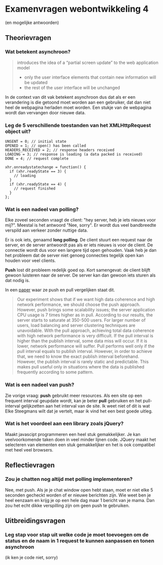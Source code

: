 # Examenvragen webontwikkeling 4

(en mogelijke antwoorden)

## Theorievragen



### Wat betekent asynchroon?

> introduces the idea of a “partial screen update” to the web application model
>
> * only the user interface elements that contain new information will be updated
> * the rest of the user interface will be unchanged

In de context van dit vak betekent asynchroon dus dat als er een verandering is die getoond moet worden aan een gebruiker, dat dan niet heel de webpagina herladen moet worden. Een stukje van de webpagina wordt dan vervangen door nieuwe data.

### Leg de 5 verschillende toestanden van het XMLHttpRequest object uit?

```
UNSENT = 0; // initial state
OPENED = 1; // open() has been called
HEADERS_RECEIVED = 2; // response headers received
LOADING = 3; // response is loading (a data packed is received)
DONE = 4; // request complete
```



```
xhr.onreadystatechange = function() {
  if (xhr.readyState == 3) {
    // loading
  }
  if (xhr.readyState == 4) {
    // request finished
  }
};
```



### Wat is een nadeel van polling?

Elke zoveel seconden vraagt de client: "hey server, heb je iets nieuws voor mij?". Meestal is het antwoord "Nee, sorry". Er wordt dus veel bandbreedte verspild aan verkeer zonder nuttige data.

Er is ook iets, genaamd **long polling**. De client stuurt een request naar de server, en de server antwoordt pas als er iets nieuws is voor de client. De connectie wordt dus voor een langere tijd open gehouden. Vaak heb je dan het probleem dat de server niet genoeg connecties tegelijk open kan houden voor veel clients. 

**Push** lost dit probleem redelijk goed op. Kort samengevat: de client blijft gewoon luisteren naar de server. De server kan dan gewoon iets sturen als dat nodig is.

In een [paper](https://arxiv.org/pdf/0706.3984.pdf) waar ze push en pull vergelijken staat dit. 

> Our experiment shows that if we want high data coherence and high network performance, we should choose the push approach. However, push brings some scalability issues; the server application CPU usage is 7 times higher as in pull. According to our results, the server starts to saturate at 350-500 users. For larger number of users, load balancing and server clustering techniques are unavoidable. With the pull approach, achieving total data coherence with high network performance is very difficult. If the pull interval is higher than the publish interval, some data miss will occur. If it is lower, network performance will suffer. Pull performs well only if the pull interval equals to publish interval. However, in order to achieve that, we need to know the exact publish interval beforehand. However, the publish interval is rarely static and predictable. This makes pull useful only in situations where the data is published frequently according to some pattern.

### Wat is een nadeel van push?

Zie vorige vraag: **push** gebruikt meer resources. Als een site op een frequent interval geupdate wordt, kan je beter **pull** gebruiken en het pull-interval gelijkzetten aan het interval van de site. Ik weet niet of dit is wat Elke Steegmans wilt dat je vertelt, maar ik vind het een best goede uitleg.

### Wat is het voordeel aan een library zoals jQuery?

Maakt javascipt programmeren een heel stuk gemakkelijker. Je kan veelvoorkomende taken doen in veel minder lijnen code. JQuery maakt het selecteren van elementen een stuk gemakkelijker en het is ook compatibel met heel veel browsers. 



## Reflectievragen

### Zou je chatten nog altijd met polling implementeren?

Nee, met push. Als je je chat window open hebt staan, moet er niet elke 5 seconden gecheckt worden of er nieuwe berichten zijn. Wie weet ben je heel eenzaam en krijg je op een hele dag maar 1 bericht van je mama. Dan zou het echt dikke verspilling zijn om geen push te gebruiken.



## Uitbreidingsvragen

### Leg stap voor stap uit welke code je moet toevoegen om de status en de naam in 1 request te kunnen aanpassen en tonen asynchroon

(ik ken je code niet, sorry)

